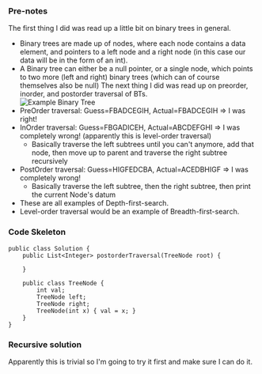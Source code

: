 ### Pre-notes
The first thing I did was read up a little bit on binary trees in general.
* Binary trees are made up of nodes, where each node contains a data element, and pointers to a left node and a right node (in this case our data will be in the form of an int).
* A Binary tree can either be a null pointer, or a single node, which points to two more (left and right) binary trees (which can of course themselves also be null)
The next thing I did was read up on preorder, inorder, and postorder traversal of BTs.   
![Example Binary Tree](http://upload.wikimedia.org/wikipedia/commons/d/d4/Sorted_binary_tree_preorder.svg)
* PreOrder traversal: Guess=FBADCEGIH, Actual=FBADCEGIH => I was right!
* InOrder traversal: Guess=FBGADICEH, Actual=ABCDEFGHI => I was completely wrong! (apparently this is level-order traversal)
  * Basically traverse the left subtrees until you can't anymore, add that node, then move up to parent and traverse the right subtree recursively
* PostOrder traversal: Guess=HIGFEDCBA, Actual=ACEDBHIGF => I was completely wrong!
  * Basically traverse the left subtree, then the right subtree, then print the current Node's datum
* These are all examples of Depth-first-search.
* Level-order traversal would be an example of Breadth-first-search.

### Code Skeleton
    public class Solution {
        public List<Integer> postorderTraversal(TreeNode root) {

        }

        public class TreeNode {
            int val;
            TreeNode left;
            TreeNode right;
            TreeNode(int x) { val = x; }
        }
    }

### Recursive solution
Apparently this is trivial so I'm going to try it first and make sure I can do it.

